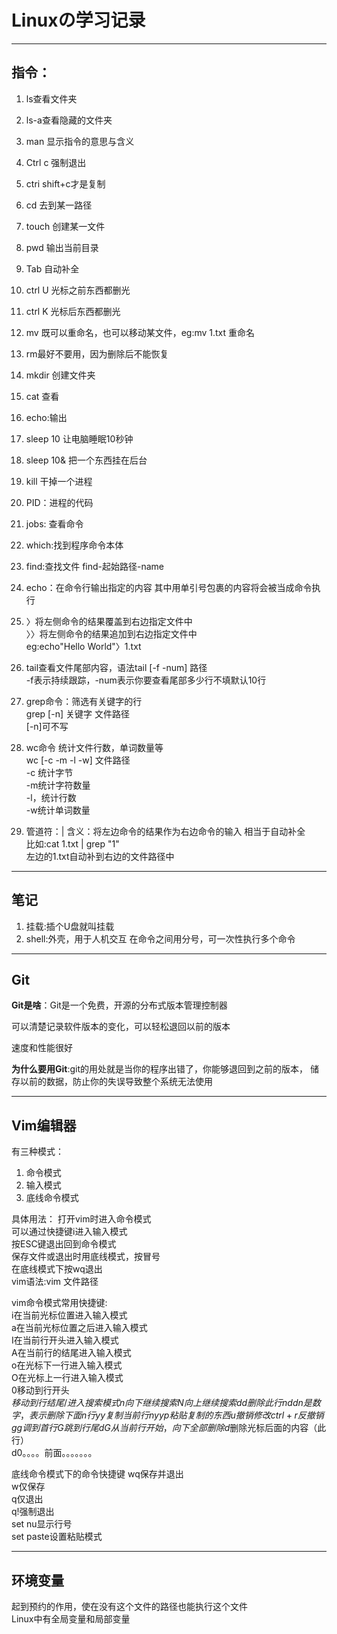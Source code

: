 # Linuxの学习记录
***
 ## 指令：
  1. ls查看文件夹   
 2. ls-a查看隐藏的文件夹   
 3. man 显示指令的意思与含义  
 4. Ctrl c 强制退出  
 5. ctri shift+c才是复制  
 6. cd 去到某一路径  
 7. touch 创建某一文件  
 8. pwd 输出当前目录  
 9. Tab 自动补全  
 10. ctrl U 光标之前东西都删光  
 11. ctrl K 光标后东西都删光  
 12. mv 既可以重命名，也可以移动某文件，eg:mv 1.txt 重命名  
 13. rm最好不要用，因为删除后不能恢复  
 14. mkdir 创建文件夹  
 15. cat 查看  
 16. echo:输出  
 17. sleep 10 让电脑睡眠10秒钟  
 18. sleep 10& 把一个东西挂在后台  
 19. kill 干掉一个进程  
 20. PID：进程的代码  
21. jobs: 查看命令  
22. which:找到程序命令本体
23. find:查找文件     find-起始路径-name  
24. echo：在命令行输出指定的内容 其中用单引号包裹的内容将会被当成命令执行  
25. 〉将左侧命令的结果覆盖到右边指定文件中  
〉〉将左侧命令的结果追加到右边指定文件中  
eg:echo"Hello World"〉1.txt  
	
26. tail查看文件尾部内容，语法tail [-f -num] 路径  
-f表示持续跟踪，-num表示你要查看尾部多少行不填默认10行  
27. grep命令：筛选有关键字的行  
grep [-n] 关键字  文件路径  
[-n]可不写  
27. wc命令 统计文件行数，单词数量等  
wc [-c -m -l -w] 文件路径  
-c 统计字节  
-m统计字符数量  
-l，统计行数  
-w统计单词数量  
28. 管道符：| 含义：将左边命令的结果作为右边命令的输入   相当于自动补全  
比如:cat 1.txt | grep "1"   
左边的1.txt自动补到右边的文件路径中  
***
	
## 笔记
1. 挂载:插个U盘就叫挂载  
2. shell:外壳，用于人机交互 在命令之间用分号，可一次性执行多个命令  
	
	
***
## Git
__Git是啥__：Git是一个免费，开源的分布式版本管理控制器  
	
	
可以清楚记录软件版本的变化，可以轻松退回以前的版本   
	
速度和性能很好  
	
	
__为什么要用Git__:git的用处就是当你的程序出错了，你能够退回到之前的版本， 储存以前的数据，防止你的失误导致整个系统无法使用  

***
	
	
## Vim编辑器  
有三种模式：  
1. 命令模式  
2. 输入模式   
3. 底线命令模式  
	
具体用法：
打开vim时进入命令模式  
可以通过快捷键i进入输入模式  
按ESC键退出回到命令模式  
保存文件或退出时用底线模式，按冒号  
在底线模式下按wq退出  
vim语法:vim 文件路径  
	
vim命令模式常用快捷键:  
i在当前光标位置进入输入模式  
a在当前光标位置之后进入输入模式  
I在当前行开头进入输入模式  
A在当前行的结尾进入输入模式  
o在光标下一行进入输入模式  
O在光标上一行进入输入模式  
0移动到行开头  
$移动到行结尾  
/进入搜索模式  
n向下继续搜索  
N向上继续搜索  
dd删除此行  
ndd n是数字，表示删除下面n行  
yy复制当前行  
nyy  
p粘贴复制的东西  
u撤销修改  
ctrl+r反撤销  
gg调到首行  
G跳到行尾  
dG从当前行开始，向下全部删除  
d$删除光标后面的内容（此行）  
d0。。。。前面。。。。。。。  
	
底线命令模式下的命令快捷键
wq保存并退出  
w仅保存  
q仅退出  
q!强制退出   
set nu显示行号  
set paste设置粘贴模式  
	
***
	
## 环境变量 
起到预约的作用，使在没有这个文件的路径也能执行这个文件  
Linux中有全局变量和局部变量  